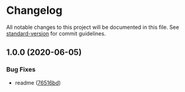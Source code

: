 # Changelog

All notable changes to this project will be documented in this file. See [standard-version](https://github.com/conventional-changelog/standard-version) for commit guidelines.

## 1.0.0 (2020-06-05)


### Bug Fixes

* readme ([76516bd](https://github.com/justinlettau/provinces-ca/commit/76516bdd766a7a55dbe3f883ea500c65ab067aab))

